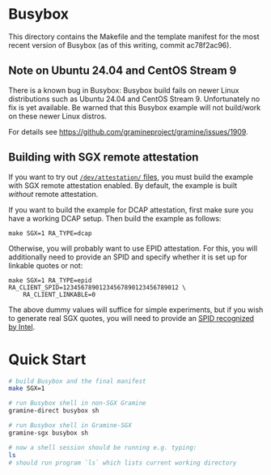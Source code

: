 # Busybox

This directory contains the Makefile and the template manifest for the most
recent version of Busybox (as of this writing, commit ac78f2ac96).

## Note on Ubuntu 24.04 and CentOS Stream 9

There is a known bug in Busybox: Busybox build fails on newer Linux
distributions such as Ubuntu 24.04 and CentOS Stream 9. Unfortunately no fix is
yet available. Be warned that this Busybox example will not build/work on these
newer Linux distros.

For details see https://github.com/gramineproject/gramine/issues/1909.

## Building with SGX remote attestation

If you want to try out [`/dev/attestation/` files][attestation], you must build
the example with SGX remote attestation enabled. By default, the example is
built *without* remote attestation.

[attestation]: https://gramine.readthedocs.io/en/stable/attestation.html

If you want to build the example for DCAP attestation, first make sure you have
a working DCAP setup. Then build the example as follows:
```
make SGX=1 RA_TYPE=dcap
```

Otherwise, you will probably want to use EPID attestation. For this, you will
additionally need to provide an SPID and specify whether it is set up for
linkable quotes or not:
```
make SGX=1 RA_TYPE=epid RA_CLIENT_SPID=12345678901234567890123456789012 \
    RA_CLIENT_LINKABLE=0
```

The above dummy values will suffice for simple experiments, but if you wish to
generate real SGX quotes, you will need to provide an [SPID recognized by
Intel][spid].

[spid]: https://gramine.readthedocs.io/en/stable/sgx-intro.html#term-spid

# Quick Start

```sh
# build Busybox and the final manifest
make SGX=1

# run Busybox shell in non-SGX Gramine
gramine-direct busybox sh

# run Busybox shell in Gramine-SGX
gramine-sgx busybox sh

# now a shell session should be running e.g. typing:
ls
# should run program `ls` which lists current working directory
```
